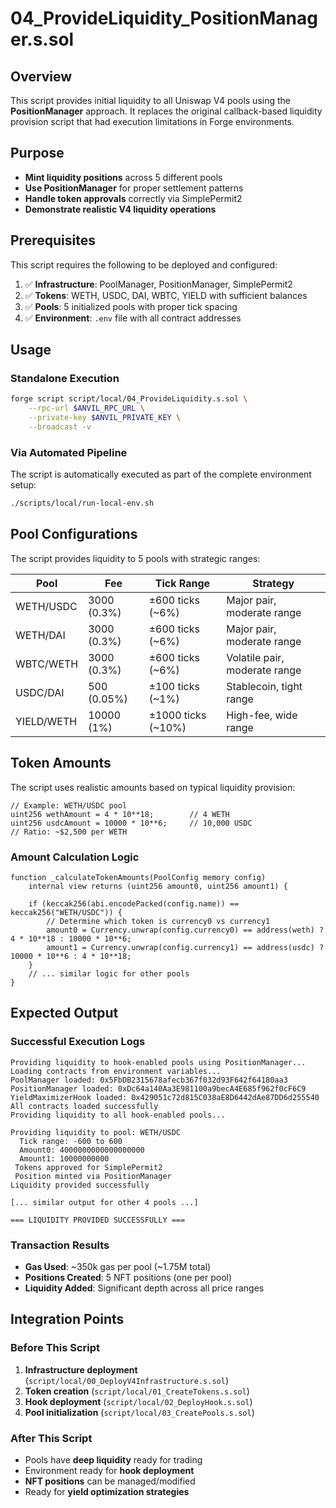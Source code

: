 # 04_ProvideLiquidity_PositionManager.s.sol

## Overview

This script provides initial liquidity to all Uniswap V4 pools using the **PositionManager** approach. It replaces the original callback-based liquidity provision script that had execution limitations in Forge environments.

## Purpose

- **Mint liquidity positions** across 5 different pools
- **Use PositionManager** for proper settlement patterns
- **Handle token approvals** correctly via SimplePermit2
- **Demonstrate realistic V4 liquidity operations**

## Prerequisites

This script requires the following to be deployed and configured:

1. ✅ **Infrastructure**: PoolManager, PositionManager, SimplePermit2
2. ✅ **Tokens**: WETH, USDC, DAI, WBTC, YIELD with sufficient balances
3. ✅ **Pools**: 5 initialized pools with proper tick spacing
4. ✅ **Environment**: `.env` file with all contract addresses

## Usage

### Standalone Execution
```bash
forge script script/local/04_ProvideLiquidity.s.sol \
    --rpc-url $ANVIL_RPC_URL \
    --private-key $ANVIL_PRIVATE_KEY \
    --broadcast -v
```

### Via Automated Pipeline
The script is automatically executed as part of the complete environment setup:
```bash
./scripts/local/run-local-env.sh
```

## Pool Configurations

The script provides liquidity to 5 pools with strategic ranges:

| Pool | Fee | Tick Range | Strategy |
|------|-----|------------|----------|
| WETH/USDC | 3000 (0.3%) | ±600 ticks (~6%) | Major pair, moderate range |
| WETH/DAI | 3000 (0.3%) | ±600 ticks (~6%) | Major pair, moderate range |  
| WBTC/WETH | 3000 (0.3%) | ±600 ticks (~6%) | Volatile pair, moderate range |
| USDC/DAI | 500 (0.05%) | ±100 ticks (~1%) | Stablecoin, tight range |
| YIELD/WETH | 10000 (1%) | ±1000 ticks (~10%) | High-fee, wide range |

## Token Amounts

The script uses realistic amounts based on typical liquidity provision:

```solidity
// Example: WETH/USDC pool
uint256 wethAmount = 4 * 10**18;        // 4 WETH
uint256 usdcAmount = 10000 * 10**6;     // 10,000 USDC
// Ratio: ~$2,500 per WETH
```

### Amount Calculation Logic
```solidity
function _calculateTokenAmounts(PoolConfig memory config) 
    internal view returns (uint256 amount0, uint256 amount1) {
    
    if (keccak256(abi.encodePacked(config.name)) == keccak256("WETH/USDC")) {
        // Determine which token is currency0 vs currency1
        amount0 = Currency.unwrap(config.currency0) == address(weth) ? 4 * 10**18 : 10000 * 10**6;
        amount1 = Currency.unwrap(config.currency1) == address(usdc) ? 10000 * 10**6 : 4 * 10**18;
    }
    // ... similar logic for other pools
}
```

## Expected Output

### Successful Execution Logs
```
Providing liquidity to hook-enabled pools using PositionManager...
Loading contracts from environment variables...
PoolManager loaded: 0x5FbDB2315678afecb367f032d93F642f64180aa3
PositionManager loaded: 0xDc64a140Aa3E981100a9becA4E685f962f0cF6C9
YieldMaximizerHook loaded: 0x429051c72d815C038aE8D6442dAe87DD6d255540
All contracts loaded successfully
Providing liquidity to all hook-enabled pools...

Providing liquidity to pool: WETH/USDC
  Tick range: -600 to 600
  Amount0: 4000000000000000000
  Amount1: 10000000000
 Tokens approved for SimplePermit2
 Position minted via PositionManager
Liquidity provided successfully

[... similar output for other 4 pools ...]

=== LIQUIDITY PROVIDED SUCCESSFULLY ===
```

### Transaction Results
- **Gas Used**: ~350k gas per pool (~1.75M total)
- **Positions Created**: 5 NFT positions (one per pool)
- **Liquidity Added**: Significant depth across all price ranges


## Integration Points

### Before This Script
1. **Infrastructure deployment** (`script/local/00_DeployV4Infrastructure.s.sol`)
2. **Token creation** (`script/local/01_CreateTokens.s.sol`)  
3. **Hook deployment** (`script/local/02_DeployHook.s.sol`)
4. **Pool initialization** (`script/local/03_CreatePools.s.sol`)

### After This Script
- Pools have **deep liquidity** ready for trading
- Environment ready for **hook deployment**
- **NFT positions** can be managed/modified
- Ready for **yield optimization strategies**

